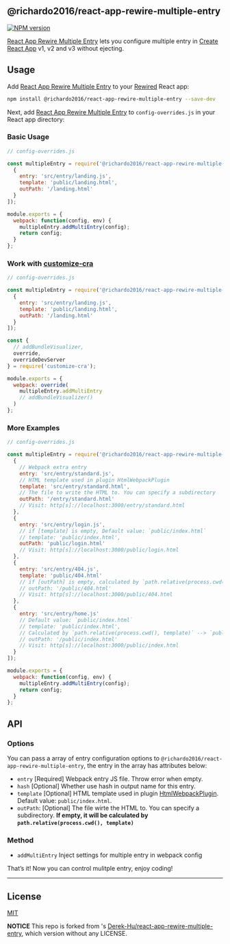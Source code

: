 ## @richardo2016/react-app-rewire-multiple-entry

[![NPM version](https://img.shields.io/npm/v/@richardo2016/react-app-rewire-multiple-entry.svg)](https://www.npmjs.org/package/@richardo2016/react-app-rewire-multiple-entry)

[React App Rewire Multiple Entry] lets you configure multiple entry in [Create React App]
v1, v2 and v3 without ejecting.

## Usage

Add [React App Rewire Multiple Entry] to your [Rewired] React app:

```bash
npm install @richardo2016/react-app-rewire-multiple-entry --save-dev
```

Next, add [React App Rewire Multiple Entry] to `config-overrides.js` in your React app
directory:

### Basic Usage

```js
// config-overrides.js

const multipleEntry = require('@richardo2016/react-app-rewire-multiple-entry')([
  {
    entry: 'src/entry/landing.js',
    template: 'public/landing.html',
    outPath: '/landing.html'
  }
]);

module.exports = {
  webpack: function(config, env) {
    multipleEntry.addMultiEntry(config);
    return config;
  }
};
```

### Work with [customize-cra]

```js
// config-overrides.js

const multipleEntry = require('@richardo2016/react-app-rewire-multiple-entry')([
  {
    entry: 'src/entry/landing.js',
    template: 'public/landing.html',
    outPath: '/landing.html'
  }
]);

const {
  // addBundleVisualizer,
  override,
  overrideDevServer
} = require('customize-cra');

module.exports = {
  webpack: override(
    multipleEntry.addMultiEntry
    // addBundleVisualizer()
  )
};
```

### More Examples

```js
// config-overrides.js

const multipleEntry = require('@richardo2016/react-app-rewire-multiple-entry')([
  {
    // Webpack extra entry
    entry: 'src/entry/standard.js',
    // HTML template used in plugin HtmlWebpackPlugin
    template: 'src/entry/standard.html',
    // The file to write the HTML to. You can specify a subdirectory
    outPath: '/entry/standard.html'
    // Visit: http[s]://localhost:3000/entry/standard.html
  },
  {
    entry: 'src/entry/login.js',
    // if [template] is empty, Default value: `public/index.html`
    // template: 'public/index.html',
    outPath: 'public/login.html'
    // Visit: http[s]://localhost:3000/public/login.html
  },
  {
    entry: 'src/entry/404.js',
    template: 'public/404.html'
    // if [outPath] is empty, calculated by `path.relative(process.cwd(), template)` --> `public/404.html`
    // outPath: '/public/404.html'
    // Visit: http[s]://localhost:3000/public/404.html
  },
  {
    entry: 'src/entry/home.js'
    // Default value: `public/index.html`
    // template: 'public/index.html',
    // Calculated by `path.relative(process.cwd(), template)` --> `public/index.html`
    // outPath: '/public/index.html'
    // Visit: http[s]://localhost:3000/public/index.html
  }
]);

module.exports = {
  webpack: function(config, env) {
    multipleEntry.addMultiEntry(config);
    return config;
  }
};
```

## API

### Options

You can pass a array of entry configuration options to `@richardo2016/react-app-rewire-multiple-entry`, the entry in the array has attributes below:

- `entry` [Required] Webpack entry JS file. Throw error when empty.
- `hash` [Optional] Whether use hash in output name for this entry.
- `template` [Optional] HTML template used in plugin [HtmlWebpackPlugin]. Default value: `public/index.html`.
- `outPath`: [Optional] The file wirte the HTML to. You can specify a subdirectory. **If empty, it will be calculated by `path.relative(process.cwd(), template)`**

### Method

- `addMultiEntry` Inject settings for multiple entry in webpack config

That’s it! Now you can control mulitple entry, enjoy coding!

---

[create react app]: https://github.com/facebook/create-react-app
[(original)react app rewire multiple entry]: https://github.com/Derek-Hu/react-app-rewire-multiple-entry
[react app rewire multiple entry]: https://github.com/richardo2016/react-app-rewire-multiple-entry
[customize-cra]: https://github.com/arackaf/customize-cra#readme
[rewired]: https://github.com/timarney/react-app-rewired#how-to-rewire-your-create-react-app-project
[htmlwebpackplugin]: https://github.com/jantimon/html-webpack-plugin

## License

[MIT](./LICENSE)

**NOTICE** This repo is forked from [](mailto:benlv.hu@dianrong.com)'s [Derek-Hu/react-app-rewire-multiple-entry](https://github.com/Derek-Hu/react-app-rewire-multiple-entry/commit/4169213f571ff5a4d33d1b2c743ea6d3b2d8756e), which version without any LICENSE.

